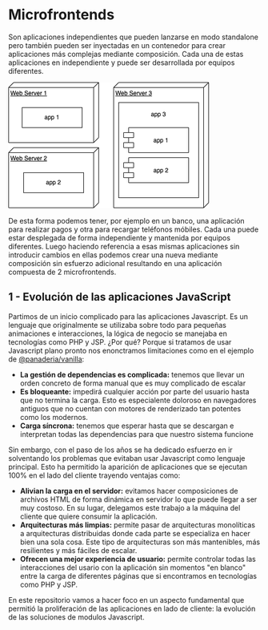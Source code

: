 # Microfrontends

Son aplicaciones independientes que pueden lanzarse en modo standalone pero también pueden ser inyectadas en un contenedor para crear aplicaciones más complejas mediante composición. Cada una de estas aplicaciones en independiente y puede ser desarrollada por equipos diferentes.

![microfrontends](./assets/diagrama-microfrontends.png)


De esta forma podemos tener, por ejemplo en un banco, una aplicación para realizar pagos y otra para recargar teléfonos móbiles. Cada una puede estar desplegada de forma independiente y mantenida por equipos diferentes. Luego haciendo referencia a esas mismas aplicaciones sin introducir cambios en ellas podemos crear una nueva mediante composición sin esfuerzo adicional resultando en una aplicación compuesta de 2 microfrontends.



## 1 - Evolución de las aplicaciones JavaScript

Partimos de un inicio complicado para las aplicaciones Javascript. Es un lenguaje que originalmente se utilizaba sobre todo para pequeñas animaciones e interacciones, la lógica de negocio se manejaba en tecnologías como PHP y JSP. ¿Por qué? Porque si tratamos de usar Javascript plano pronto nos enonctramos limitaciones como en el ejemplo de [@panaderia/vanilla](./panaderia/vanilla/):

* **La gestión de dependencias es complicada:** tenemos que llevar un orden concreto de forma manual que es muy complicado de escalar
* **Es bloqueante:** impedirá cualquier acción por parte del usuario hasta que no termina la carga. Esto es especialente doloroso en navegadores antiguos que no cuentan con motores de renderizado tan potentes como los modernos.
* **Carga síncrona:** tenemos que esperar hasta que se descargan e interpretan todas las dependencias para que nuestro sistema funcione

Sin embargo, con el paso de los años se ha dedicado esfuerzo en ir solventando los problemas que evitaban usar Javascript como lenguaje principal. Esto ha permitido la aparición de aplicaciones que se ejecutan 100% en el lado del cliente trayendo ventajas como:

* **Alivian la carga en el servidor:** evitamos hacer composiciones de archivos HTML de forma dinámica en servidor lo que puede llegar a ser muy costoso. En su lugar, delegamos este trabajo a la máquina del cliente que quiere consumir la aplicación.
* **Arquitecturas más limpias:** permite pasar de arquitecturas monolíticas a arquitecturas distribuidas donde cada parte se especializa en hacer bien una sola cosa. Este tipo de arquitecturas son más mantenibles, más resilientes y más fáciles de escalar.
* **Ofrecen una mejor experiencia de usuario:** permite controlar todas las interacciones del usario con la aplicación sin momentos "en blanco" entre la carga de diferentes páginas que si encontramos en tecnologías como PHP y JSP.


En este repositorio vamos a hacer foco en un aspecto fundamental que permitió la proliferación de las aplicaciones en lado de cliente: la evolución de las soluciones de modulos Javascript.



